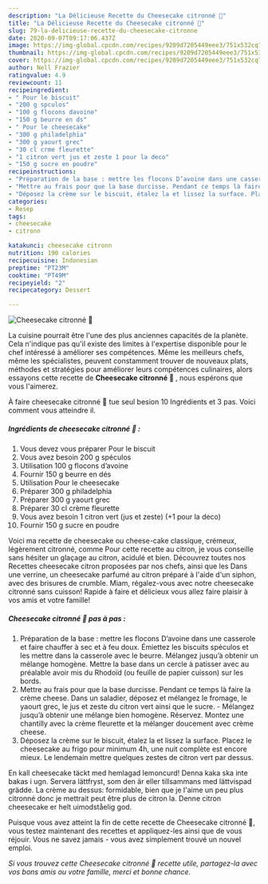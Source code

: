 ```yaml
---
description: "La Délicieuse Recette du Cheesecake citronné 🍋"
title: "La Délicieuse Recette du Cheesecake citronné 🍋"
slug: 79-la-delicieuse-recette-du-cheesecake-citronne
date: 2020-09-07T09:17:06.437Z
image: https://img-global.cpcdn.com/recipes/9209d7205449eee3/751x532cq70/cheesecake-citronne-🍋-photo-principale-de-la-recette.jpg
thumbnail: https://img-global.cpcdn.com/recipes/9209d7205449eee3/751x532cq70/cheesecake-citronne-🍋-photo-principale-de-la-recette.jpg
cover: https://img-global.cpcdn.com/recipes/9209d7205449eee3/751x532cq70/cheesecake-citronne-🍋-photo-principale-de-la-recette.jpg
author: Nell Frazier
ratingvalue: 4.9
reviewcount: 11
recipeingredient:
- " Pour le biscuit"
- "200 g spculos"
- "100 g flocons davoine"
- "150 g beurre en ds"
- " Pour le cheesecake"
- "300 g philadelphia"
- "300 g yaourt grec"
- "30 cl crme fleurette"
- "1 citron vert jus et zeste 1 pour la deco"
- "150 g sucre en poudre"
recipeinstructions:
- "Préparation de la base : mettre les flocons D’avoine dans une casserole et faire chauffer à sec et à feu doux. Émiettez les biscuits spéculos et les mettre dans la casserole avec le beurre. Mélangez jusqu’à obtenir un mélange homogène. Mettre la base dans un cercle à patisser avec au préalable avoir mis du Rhodoïd (ou feuille de papier cuisson) sur les bords."
- "Mettre au frais pour que la base durcisse. Pendant ce temps là faire la crème cheese. Dans un saladier, déposez et mélangez le fromage, le yaourt grec, le jus et zeste du citron vert ainsi que le sucre. Mélangez jusqu’à obtenir une mélange bien homogène. Réservez. Montez une chantilly avec la crème fleurette et la mélanger doucement avec crème cheese."
- "Déposez la crème sur le biscuit, étalez la et lissez la surface. Placez le cheesecake au frigo pour minimum 4h, une nuit complète est encore mieux. Le lendemain mettre quelques zestes de citron vert par dessus."
categories:
- Resep
tags:
- cheesecake
- citronn

katakunci: cheesecake citronn 
nutrition: 190 calories
recipecuisine: Indonesian
preptime: "PT23M"
cooktime: "PT49M"
recipeyield: "2"
recipecategory: Dessert

---
```



![Cheesecake citronné 🍋](https://img-global.cpcdn.com/recipes/9209d7205449eee3/751x532cq70/cheesecake-citronne-🍋-photo-principale-de-la-recette.jpg)

La cuisine pourrait être l'une des plus anciennes capacités de la planète. Cela n'indique pas qu'il existe des limites à l'expertise disponible pour le chef intéressé à améliorer ses compétences. Même les meilleurs chefs, même les spécialistes, peuvent constamment trouver de nouveaux plats, méthodes et stratégies pour améliorer leurs compétences culinaires, alors essayons cette recette de <strong> Cheesecake citronné 🍋 </strong>, nous espérons que vous l'aimerez.

<!--inarticleads1-->

À faire cheesecake citronné 🍋 tue seul besion 10 Ingrédients et 3 pas. Voici comment vous atteindre il.

##### Ingrédients de cheesecake citronné 🍋 :

1. Vous devez vous préparer  Pour le biscuit
1. Vous avez besoin 200 g spéculos
1. Utilisation 100 g flocons d’avoine
1. Fournir 150 g beurre en dés
1. Utilisation  Pour le cheesecake
1. Préparer 300 g philadelphia
1. Préparer 300 g yaourt grec
1. Préparer 30 cl crème fleurette
1. Vous avez besoin 1 citron vert (jus et zeste) (+1 pour la deco)
1. Fournir 150 g sucre en poudre


Voici ma recette de cheesecake ou cheese-cake classique, crémeux, légèrement citronné, comme Pour cette recette au citron, je vous conseille sans hésiter un glaçage au citron, acidulé et bien. Découvrez toutes nos Recettes cheesecake citron proposées par nos chefs, ainsi que les Dans une verrine, un cheesecake parfumé au citron préparé à l&#39;aide d&#39;un siphon, avec des brisures de crumble. Miam, régalez-vous avec notre cheesecake citronné sans cuisson! Rapide à faire et délicieux vous allez faire plaisir à vos amis et votre famille! 

<!--inarticleads2-->

##### Cheesecake citronné 🍋 pas à pas :

1. Préparation de la base : mettre les flocons D’avoine dans une casserole et faire chauffer à sec et à feu doux. Émiettez les biscuits spéculos et les mettre dans la casserole avec le beurre. Mélangez jusqu’à obtenir un mélange homogène. Mettre la base dans un cercle à patisser avec au préalable avoir mis du Rhodoïd (ou feuille de papier cuisson) sur les bords.
1. Mettre au frais pour que la base durcisse. Pendant ce temps là faire la crème cheese. Dans un saladier, déposez et mélangez le fromage, le yaourt grec, le jus et zeste du citron vert ainsi que le sucre. - Mélangez jusqu’à obtenir une mélange bien homogène. Réservez. Montez une chantilly avec la crème fleurette et la mélanger doucement avec crème cheese.
1. Déposez la crème sur le biscuit, étalez la et lissez la surface. Placez le cheesecake au frigo pour minimum 4h, une nuit complète est encore mieux. Le lendemain mettre quelques zestes de citron vert par dessus.


En kall cheesecake täckt med hemlagad lemoncurd! Denna kaka ska inte bakas i ugn. Servera lättfryst, som den är eller tillsammans med lättvispad grädde. La crème au dessus: formidable, bien que je l&#39;aime un peu plus citronné donc je mettrait peut être plus de citron la. Denne citron cheesecake er helt uimodståelig god. 

<!--inarticleads1-->

<p>
Puisque vous avez atteint la fin de cette recette de Cheesecake citronné 🍋, vous testez maintenant des recettes et appliquez-les ainsi que de vous réjouir. Vous ne savez jamais - vous avez simplement trouvé un nouvel emploi.
</p>

<p>
<i>Si vous trouvez cette Cheesecake citronné 🍋 recette utile, partagez-la avec vos bons amis ou votre famille, merci et bonne chance.</i>
</p>
